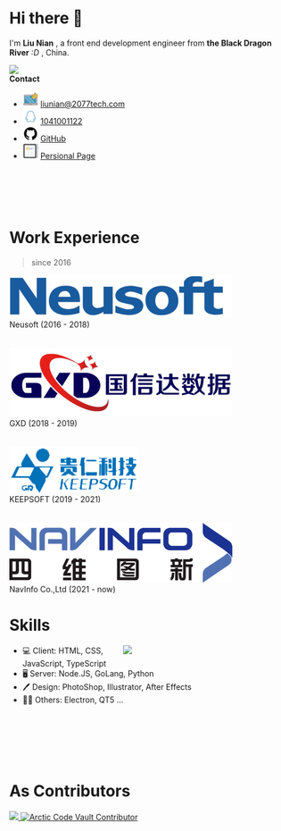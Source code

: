 # Hi there 👋

I'm **Liu Nian** , a front end development engineer from **the Black Dragon River** *:D* , China.

<img width="600px" align="right" src="https://github-readme-stats.vercel.app/api?username=asdjgfr&include_all_commits=true" />

**Contact**
- ![E-mail](https://raw.githubusercontent.com/asdjgfr/asdjgfr/master/email.svg) [liunian@2077tech.com](mailto:liunian@2077tech.com)
- ![QQ](https://raw.githubusercontent.com/asdjgfr/asdjgfr/master/qq.svg) [1041001122](tencent://message/?uin=1041001122&Menu=yes)
- ![GitHub](https://raw.githubusercontent.com/asdjgfr/asdjgfr/master/github.svg) [GitHub](https://github.com/asdjgfr)
- ![E-mail](https://raw.githubusercontent.com/asdjgfr/asdjgfr/master/blog.svg) [Persional Page](https://www.2077tech.com)

<br/>
<br/>
<br/>
<br/>

#  Work Experience

> since 2016

<div>
    <a href="https://www.neusoft.com/" title="Neusoft">
        <img src="https://raw.githubusercontent.com/asdjgfr/asdjgfr/master/neusoft.png" alt="Neusoft" />
    </a>
    <br />
    Neusoft (2016 - 2018)
</div>
<br />
<br />
<div>
    <a href="http://cindata.cn/" title="GXD">
    <img src="https://raw.githubusercontent.com/asdjgfr/asdjgfr/master/gxd.png" alt="GXD" />
    </a>
    <br />
    GXD (2018 - 2019)
</div>
<br />
<br />
<div>
    <a href="http://www.keepsoft.net/" title="KEEPSOFT">
    <img src="https://raw.githubusercontent.com/asdjgfr/asdjgfr/master/keepsoft.png" alt="KEEPSOFT" />
    </a>
    <br />
    KEEPSOFT (2019 - 2021)
</div>
<br />
<br />
<div>
    <a href="https://www.navinfo.com/" title="NavInfo Co.,Ltd">
    <img src="https://raw.githubusercontent.com/asdjgfr/asdjgfr/master/navinfo.png" alt="NavInfo Co.,Ltd" />
    </a>
    <br />
    NavInfo Co.,Ltd (2021 - now)
</div>


#  Skills

<img width="300px" align="right" src="https://github-readme-stats.anuraghazra1.vercel.app/api/top-langs/?username=asdjgfr" />

- 💻 Client: HTML, CSS,  JavaScript, TypeScript
- 🖥️ Server: Node.JS, GoLang, Python
- 🖊️ Design: PhotoShop, Illustrator, After Effects
- 🏳️‍🌈 Others: Electron, QT5 ...

<br/>
<br/>
<br/>
<br/>
<br/>

# As Contributors

<a href="https://www.antdv.com/">
    <img width="128" src="https://qn.antdv.com/logo.png">
</a>
<a href="https://archiveprogram.github.com/">
    <img alt="Arctic Code Vault Contributor" width="128" src="https://github.githubassets.com/images/modules/profile/badge--acv-64.png">
</a>
